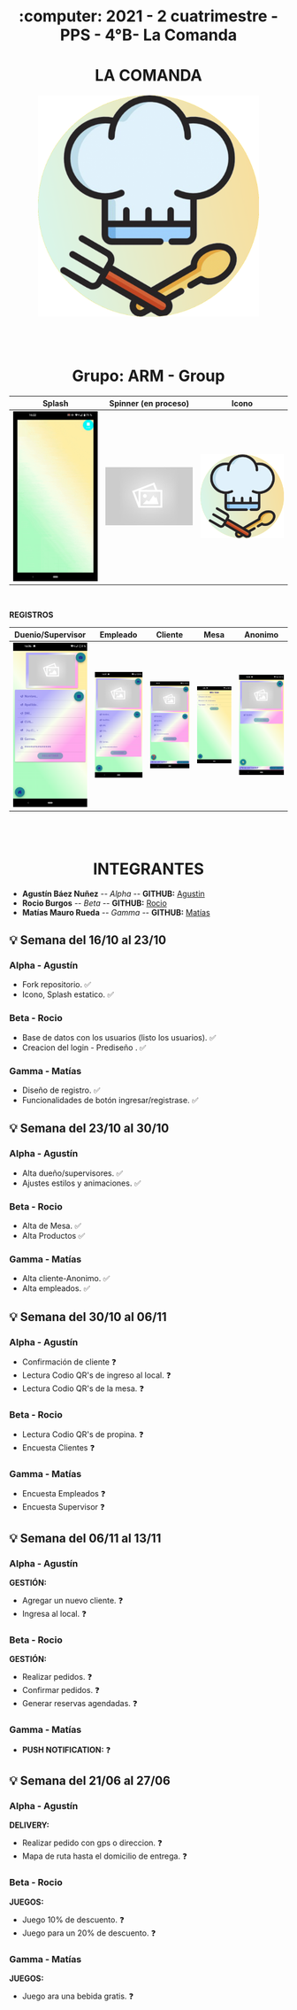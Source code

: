 <h1 align="center"> :computer: 2021 - 2 cuatrimestre - PPS - 4°B- La Comanda </h1> 
<h1 align="center"> LA COMANDA </h1> 

<p align="center">
    <img src="./TP_Comanda/src/assets/images/icono.png" border-radius="100%" width="400" height="400">
</p>

<br>
<br>

<h1 align="center"> Grupo: ARM - Group </h1> 

<table>
  <thead>
    <th>Splash</th>
    <th>Spinner (en proceso)</th>
    <th>Icono</th>
  </thead>
  <tbody>
    <tr>
      <td>
        <a target="_blank" rel="noopener noreferrer" href="https://github.com/agusb98/2021_TP_PPS_Comanda_2_cuatri/blob/main/TP_Comanda/src/assets/images/default.jpg">
	        <img src="https://github.com/agusb98/2021_TP_PPS_Comanda_2_cuatri/blob/main/TP_Comanda/src/assets/gifs/splash.gif" alt="" width="200">
        </a>
      </td>
      <td>
        <a target="_blank" rel="noopener noreferrer" href="https://github.com/agusb98/2021_TP_PPS_Comanda_2_cuatri/blob/main/TP_Comanda/src/assets/images/default.jpg">
	        <img src="https://github.com/agusb98/2021_TP_PPS_Comanda_2_cuatri/blob/main/TP_Comanda/src/assets/images/default.jpg" alt="" width="200">
        </a>
      </td>
      <td>
        <a target="_blank" rel="noopener noreferrer" href="https://github.com/agusb98/2021_TP_PPS_Comanda_2_cuatri/blob/main/TP_Comanda/src/assets/images/icono.png">
	        <img src="https://github.com/agusb98/2021_TP_PPS_Comanda_2_cuatri/blob/main/TP_Comanda/src/assets/images/icono.png" alt="" width="200">
        </a>
      </td>
    </tr>
  </tbody>
</table>

<br>

<strong>REGISTROS</strong>
<table>
  <thead>
    <th>Duenio/Supervisor</th>
    <th>Empleado</th>
    <th>Cliente</th>
    <th>Mesa</th>
    <th>Anonimo</th>
  </thead>
  <tbody>
    <tr>
        <td>
            <a target="_blank" rel="noopener noreferrer" href="https://github.com/agusb98/2021_TP_PPS_Comanda_2_cuatri/blob/main/TP_Comanda/src/assets/images/screenshots/screenshot_register_adm.png">
                <img src="https://github.com/agusb98/2021_TP_PPS_Comanda_2_cuatri/blob/main/TP_Comanda/src/assets/images/screenshots/screenshot_register_adm.png" alt="" width="150">
            </a>
        </td>
        <td>
            <a target="_blank" rel="noopener noreferrer" href="https://github.com/agusb98/2021_TP_PPS_Comanda_2_cuatri/blob/main/TP_Comanda/src/assets/images/screenshots/screenshot_register_emp.png">
                <img src="https://github.com/agusb98/2021_TP_PPS_Comanda_2_cuatri/blob/main/TP_Comanda/src/assets/images/screenshots/screenshot_register_emp.png" alt="" width="150">
            </a>
        </td>
        <td>
            <a target="_blank" rel="noopener noreferrer" href="https://github.com/agusb98/2021_TP_PPS_Comanda_2_cuatri/blob/main/TP_Comanda/src/assets/images/screenshots/screenshot_register_cli.png">
                <img src="https://github.com/agusb98/2021_TP_PPS_Comanda_2_cuatri/blob/main/TP_Comanda/src/assets/images/screenshots/screenshot_register_cli.png" alt="" width="150">
            </a>
        </td>
        <td>
            <a target="_blank" rel="noopener noreferrer" href="https://github.com/agusb98/2021_TP_PPS_Comanda_2_cuatri/blob/main/TP_Comanda/src/assets/images/screenshots/screenshot_add_table.png">
                <img src="https://github.com/agusb98/2021_TP_PPS_Comanda_2_cuatri/blob/main/TP_Comanda/src/assets/images/screenshots/screenshot_add_table.png" alt="" width="150">
            </a>
        </td>
        <td>
            <a target="_blank" rel="noopener noreferrer" href="https://github.com/agusb98/2021_TP_PPS_Comanda_2_cuatri/blob/main/TP_Comanda/src/assets/images/screenshots/screenshot_register_ano.png">
                <img src="https://github.com/agusb98/2021_TP_PPS_Comanda_2_cuatri/blob/main/TP_Comanda/src/assets/images/screenshots/screenshot_register_ano.png" alt="" width="150">
            </a>
        </td>
    </tr>
  </tbody>
</table>

<br>
<br>

<h1 align="center"> INTEGRANTES </h1> 

* **Agustín Báez Nuñez** -- *Alpha* -- **GITHUB:** [Agustin](https://github.com/agusb98)
* **Rocio Burgos** -- *Beta* -- **GITHUB:** [Rocio](https://github.com/rocioburgos)
* **Matías Mauro Rueda** -- *Gamma* -- **GITHUB:** [Matías](https://github.com/matirue)


## :bulb: Semana del 16/10 al 23/10


### Alpha - Agustín

- Fork repositorio. :white_check_mark:
- Icono, Splash estatico. :white_check_mark:


### Beta - Rocio

- Base de datos con los usuarios (listo los usuarios). :white_check_mark:
- Creacion del login - Prediseño . :white_check_mark:


### Gamma - Matías

- Diseño de registro. :white_check_mark:
- Funcionalidades de botón ingresar/registrase. :white_check_mark:

<h4></h4>

## :bulb: Semana del 23/10 al 30/10


### Alpha - Agustín

- Alta dueño/supervisores. :white_check_mark:
- Ajustes estilos y animaciones. :white_check_mark:


### Beta - Rocio 

- Alta de Mesa. :white_check_mark:
- Alta Productos :white_check_mark:


### Gamma - Matías

- Alta cliente-Anonimo. :white_check_mark:
- Alta empleados. :white_check_mark:

<h4></h4>

## :bulb: Semana del 30/10 al 06/11


### Alpha - Agustín

- Confirmación de cliente :question: 
- Lectura Codio QR's de ingreso al local. :question: 
- Lectura Codio QR's de la mesa. :question: 


### Beta - Rocio 

- Lectura Codio QR's de propina. :question: 
- Encuesta Clientes :question:


### Gamma - Matías

- Encuesta Empleados :question:
- Encuesta Supervisor :question:

<h4></h4>

## :bulb: Semana del 06/11 al 13/11 


### Alpha - Agustín

**GESTIÓN:** 
- Agregar un nuevo cliente. :question:
- Ingresa al local. :question:


### Beta - Rocio 

**GESTIÓN:** 
- Realizar pedidos. :question:
- Confirmar pedidos. :question:
- Generar reservas agendadas. :question:


### Gamma - Matías

- **PUSH NOTIFICATION:** :question:

<h4></h4>

## :bulb: Semana del 21/06 al 27/06


### Alpha - Agustín

**DELIVERY:** 
- Realizar pedido con gps o direccion. :question:
- Mapa de ruta hasta el domicilio de entrega. :question:


### Beta - Rocio 

**JUEGOS:** 
- Juego 10% de descuento. :question:
- Juego para un 20% de descuento. :question:


### Gamma - Matías

**JUEGOS:** 
- Juego ara una bebida gratis. :question:


<h4></h4>




